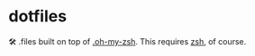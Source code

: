 dotfiles
========

🛠️ .files built on top of [.oh-my-zsh](https://github.com/robbyrussell/oh-my-zsh). This requires [zsh](https://www.zsh.org/), of course.
